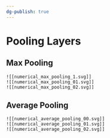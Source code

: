 ```yaml
---
dg-publish: true
---
```


# Pooling Layers

## Max Pooling

```image-layout-h
![[numerical_max_pooling_1.svg]]
![[numerical_max_pooling_01.svg]]
![[numerical_max_pooling_02.svg]]
```

## Average Pooling

```image-layout-h
![[numerical_average_pooling_00.svg]]
![[numerical_average_pooling_01.svg]]
![[numerical_average_pooling_02.svg]]
```
